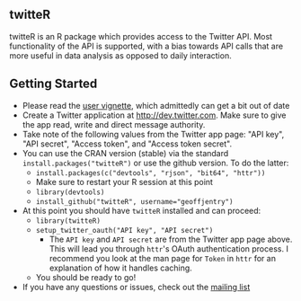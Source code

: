 ## twitteR
twitteR is an R package which provides access to the Twitter API. Most functionality of the API is supported, with a bias towards API calls that are more useful in data analysis as opposed to daily interaction. 

## Getting Started

- Please read the [user vignette](http://geoffjentry.hexdump.org/twitteR.pdf), which admittedly can get a bit out of date
- Create a Twitter application at http://dev.twitter.com. Make sure to give the app read, write and direct message authority.
- Take note of the following values from the Twitter app page: "API key", "API secret", "Access token", and "Access token secret".
- You can use the CRAN version (stable) via the standard `install.packages("twitteR")` or use the github version. To do the latter:
  - `install.packages(c("devtools", "rjson", "bit64", "httr"))`
  - Make sure to restart your R session at this point
  - `library(devtools)`
  - `install_github("twitteR", username="geoffjentry")`
- At this point you should have `twitteR` installed and can proceed:
  - `library(twitteR)`
  - `setup_twitter_oauth("API key", "API secret")`
    - The `API key` and `API secret` are from the Twitter app page above. This will lead you through `httr`'s OAuth authentication process. I recommend you look at the man page for `Token` in `httr` for an explanation of how it handles caching. 
  - You should be ready to go!
- If you have any questions or issues, check out the [mailing list](http://lists.hexdump.org/listinfo.cgi/twitter-users-hexdump.org)
